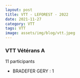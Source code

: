 ```yaml
---
layout: post
title: VTT - LEFOREST - 2022
date: 2021-11-27
category: VTT
tags: VTT
image: assets/img/blog/vtt.jpeg
---
```


### VTT Vétérans A
11 participants
- BRADEFER GERY : 1
